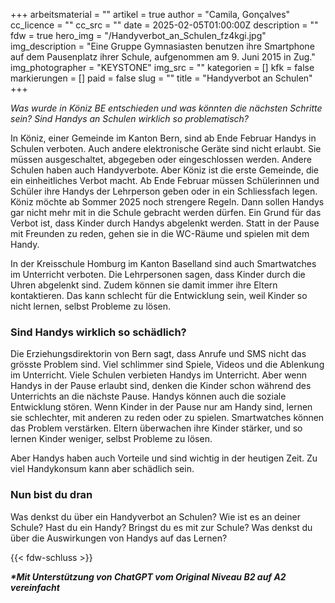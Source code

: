 +++
arbeitsmaterial = ""
artikel = true
author = "Camila, Gonçalves"
cc_licence = ""
cc_src = ""
date = 2025-02-05T01:00:00Z
description = ""
fdw = true
hero_img = "/Handyverbot_an_Schulen_fz4kgi.jpg"
img_description = "Eine Gruppe Gymnasiasten benutzen ihre Smartphone auf dem Pausenplatz ihrer Schule, aufgenommen am 9. Juni 2015 in Zug."
img_photographer = "KEYSTONE"
img_src = ""
kategorien = []
kfk = false
markierungen = []
paid = false
slug = ""
title = "Handyverbot an Schulen"
+++

_Was wurde in Köniz BE entschieden und was könnten die nächsten Schritte sein? Sind Handys an Schulen wirklich so problematisch?_

In Köniz, einer Gemeinde im Kanton Bern, sind ab Ende Februar Handys in Schulen verboten. Auch andere elektronische Geräte sind nicht erlaubt. Sie müssen ausgeschaltet, abgegeben oder eingeschlossen werden. Andere Schulen haben auch Handyverbote. Aber Köniz ist die erste Gemeinde, die ein einheitliches Verbot macht. Ab Ende Februar müssen Schülerinnen und Schüler ihre Handys der Lehrperson geben oder in ein Schliessfach legen. Köniz möchte ab Sommer 2025 noch strengere Regeln. Dann sollen Handys gar nicht mehr mit in die Schule gebracht werden dürfen. Ein Grund für das Verbot ist, dass Kinder durch Handys abgelenkt werden. Statt in der Pause mit Freunden zu reden, gehen sie in die WC-Räume und spielen mit dem Handy.

In der Kreisschule Homburg im Kanton Baselland sind auch Smartwatches im Unterricht verboten. Die Lehrpersonen sagen, dass Kinder durch die Uhren abgelenkt sind. Zudem können sie damit immer ihre Eltern kontaktieren. Das kann schlecht für die Entwicklung sein, weil Kinder so nicht lernen, selbst Probleme zu lösen.

### Sind Handys wirklich so schädlich?

Die Erziehungsdirektorin von Bern sagt, dass Anrufe und SMS nicht das grösste Problem sind. Viel schlimmer sind Spiele, Videos und die Ablenkung im Unterricht. Viele Schulen verbieten Handys im Unterricht. Aber wenn Handys in der Pause erlaubt sind, denken die Kinder schon während des Unterrichts an die nächste Pause. Handys können auch die soziale Entwicklung stören. Wenn Kinder in der Pause nur am Handy sind, lernen sie schlechter, mit anderen zu reden oder zu spielen. Smartwatches können das Problem verstärken. Eltern überwachen ihre Kinder stärker, und so lernen Kinder weniger, selbst Probleme zu lösen.

Aber Handys haben auch Vorteile und sind wichtig in der heutigen Zeit. Zu viel Handykonsum kann aber schädlich sein.

### Nun bist du dran

Was denkst du über ein Handyverbot an Schulen? Wie ist es an deiner Schule? Hast du ein Handy? Bringst du es mit zur Schule? Was denkst du über die Auswirkungen von Handys auf das Lernen?

{{< fdw-schluss >}}

**_\*Mit Unterstützung von ChatGPT vom Original Niveau B2 auf A2 vereinfacht_**